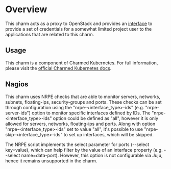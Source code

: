 # Overview

This charm acts as a proxy to OpenStack and provides an [interface][] to provide
a set of credentials for a somewhat limited project user to the applications that
are related to this charm.

## Usage

This charm is a component of Charmed Kubernetes. For full information,
please visit the [official Charmed Kubernetes docs](https://www.ubuntu.com/kubernetes/docs/charm-openstack-integrator).

## Nagios

This charm uses NRPE checks that are able to monitor servers, networks, subnets, floating-ips, security-groups and
ports. These checks can be set through configuration using the "nrpe-<interface_type>-ids" (e.g. "nrpe-server-ids")
option to monitor specific interfaces defined by IDs. The "nrpe-<interface_type>-ids" option could be defined as "all",
however it is only allowed for servers, networks, floating-ips and ports. Along with option "nrpe-<interface_type>-ids"
set to value "all", it's possible to use "nrpe-skip-<interface_type>-ids" to set up interfaces, which will be skipped.

The NRPE script implements the select parameter for ports (--select key=value), which can help filter by the value
of an interface property (e.g. --select name=data-port). However, this option is not configurable via Juju, hence it
remains unsupported in the charm.


[interface]: https://github.com/juju-solutions/interface-openstack-integration
